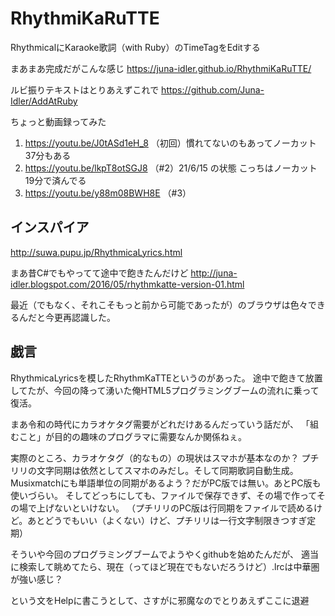 # RhythmiKaRuTTE

RhythmicalにKaraoke歌詞（with Ruby）のTimeTagをEditする


まあまあ完成だがこんな感じ
https://juna-idler.github.io/RhythmiKaRuTTE/

ルビ振りテキストはとりあえずこれで
https://github.com/Juna-Idler/AddAtRuby

ちょっと動画録ってみた
1. https://youtu.be/J0tASd1eH_8 （初回）慣れてないのもあってノーカット37分もある
2. https://youtu.be/lkpT8otSGJ8 （#2）21/6/15 の状態 こっちはノーカット19分で済んでる
3. https://youtu.be/y88m08BWH8E （#3）

## インスパイア
http://suwa.pupu.jp/RhythmicaLyrics.html

まあ昔C#でもやってて途中で飽きたんだけど
http://juna-idler.blogspot.com/2016/05/rhythmkatte-version-01.html

最近（でもなく、それこそもっと前から可能であったが）のブラウザは色々できるんだと今更再認識した。



## 戯言
RhythmicaLyricsを模したRhythmKaTTEというのがあった。
途中で飽きて放置してたが、今回の降って湧いた俺HTML5プログラミングブームの流れに乗って復活。

まあ令和の時代にカラオケタグ需要がどれだけあるんだっていう話だが、
「組むこと」が目的の趣味のプログラマに需要なんか関係ねぇ。

実際のところ、カラオケタグ（的なもの）の現状はスマホが基本なのか？
プチリリの文字同期は依然としてスマホのみだし。そして同期歌詞自動生成。
Musixmatchにも単語単位の同期があるよう？だがPC版では無い。あとPC版も使いづらい。
そしてどっちにしても、ファイルで保存できず、その場で作ってその場で上げないといけない。
（プチリリのPC版は行同期をファイルで読めるけど。あとどうでもいい（よくない）けど、プチリリは一行文字制限きつすぎ定期）

そういや今回のプログラミングブームでようやくgithubを始めたんだが、
適当に検索して眺めてたら、現在（ってほど現在でもないだろうけど）.lrcは中華圏が強い感じ？

という文をHelpに書こうとして、さすがに邪魔なのでとりあえずここに退避

